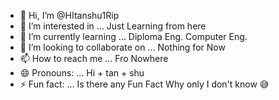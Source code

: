 - 👋 Hi, I’m @HItanshu1Rip
- 👀 I’m interested in ... Just Learning from here
- 🌱 I’m currently learning ... Diploma Eng. Computer Eng.
- 💞️ I’m looking to collaborate on ... Nothing for Now
- 📫 How to reach me ... Fro Nowhere
- 😄 Pronouns: ... Hi + tan + shu
- ⚡ Fun fact: ... Is there any Fun Fact Why only I don't know 😅

<!---
HItanshu1Rip/HItanshu1Rip is a ✨ special ✨ repository because its `README.md` (this file) appears on your GitHub profile.
You can click the Preview link to take a look at your changes.
--->
